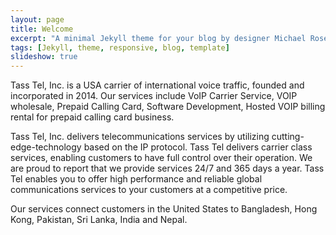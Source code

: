```yaml
---
layout: page
title: Welcome
excerpt: "A minimal Jekyll theme for your blog by designer Michael Rose."
tags: [Jekyll, theme, responsive, blog, template]
slideshow: true
---
```

Tass Tel, Inc. is a USA carrier of international voice traffic, founded and incorporated in 2014. Our services include VoIP Carrier Service, VOIP wholesale, Prepaid Calling Card, Software Development, Hosted VOIP billing rental for prepaid calling card business. 

Tass Tel, Inc. delivers telecommunications services by utilizing cutting-edge-technology based on the IP protocol. Tass Tel delivers carrier class services, enabling customers to have full control over their operation. We are proud to report that we provide services 24/7 and 365 days a year. Tass Tel enables you to offer high performance and reliable global communications services to your customers at a competitive price. 

Our services connect customers in the United States to Bangladesh, Hong Kong, Pakistan, Sri Lanka, India and Nepal.